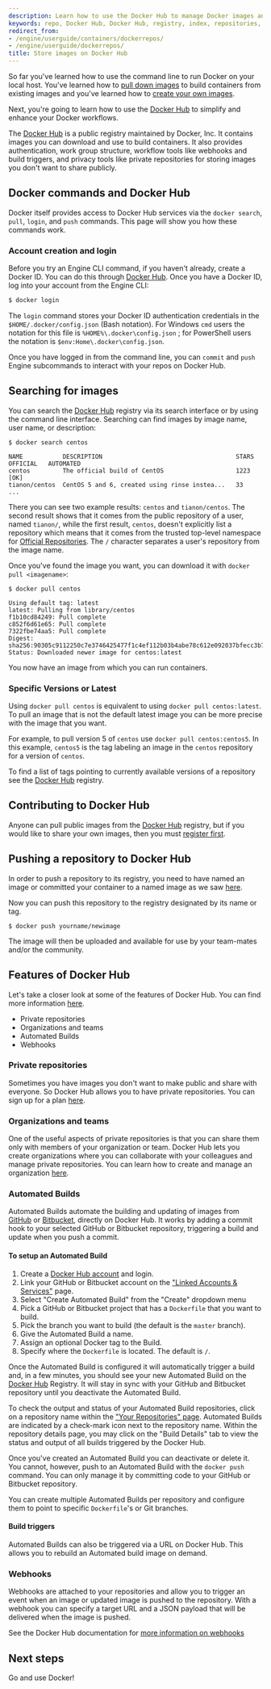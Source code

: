 ```yaml
---
description: Learn how to use the Docker Hub to manage Docker images and work flow
keywords: repo, Docker Hub, Docker Hub, registry, index, repositories, usage, pull image, push image, image, documentation
redirect_from:
- /engine/userguide/containers/dockerrepos/
- /engine/userguide/dockerrepos/
title: Store images on Docker Hub
---
```


So far you've learned how to use the command line to run Docker on your local
host. You've learned how to [pull down images](usingdocker.md) to build
containers from existing images and you've learned how to [create your own
images](dockerimages.md).

Next, you're going to learn how to use the [Docker Hub](https://hub.docker.com)
to simplify and enhance your Docker workflows.

The [Docker Hub](https://hub.docker.com) is a public registry maintained by
Docker, Inc. It contains images you can download and use to build
containers. It also provides authentication, work group structure, workflow
tools like webhooks and build triggers, and privacy tools like private
repositories for storing images you don't want to share publicly.

## Docker commands and Docker Hub

Docker itself provides access to Docker Hub services via the `docker search`,
`pull`, `login`, and `push` commands. This page will show you how these commands work.

### Account creation and login
Before you try an Engine CLI command, if you haven't already, create a Docker
ID. You can do this through [Docker Hub](https://hub.docker.com/). Once you have
a Docker ID, log into your account from the Engine CLI:

```bash
$ docker login
```

The `login` command stores your Docker ID authentication credentials in the
`$HOME/.docker/config.json` (Bash notation). For Windows `cmd` users the
notation for this file is `%HOME%\.docker\config.json` ; for PowerShell users
the notation is `$env:Home\.docker\config.json`.

Once you have logged in from the command line, you can `commit` and `push`
Engine subcommands to interact with your repos on Docker Hub.

## Searching for images

You can search the [Docker Hub](https://hub.docker.com) registry via its search
interface or by using the command line interface. Searching can find images by image
name, user name, or description:

    $ docker search centos

    NAME           DESCRIPTION                                     STARS     OFFICIAL   AUTOMATED
    centos         The official build of CentOS                    1223      [OK]
    tianon/centos  CentOS 5 and 6, created using rinse instea...   33
    ...

There you can see two example results: `centos` and `tianon/centos`. The second
result shows that it comes from the public repository of a user, named
`tianon/`, while the first result, `centos`, doesn't explicitly list a
repository which means that it comes from the trusted top-level namespace for
[Official Repositories](/docker-hub/official_repos/). The `/` character separates
a user's repository from the image name.

Once you've found the image you want, you can download it with `docker pull <imagename>`:

    $ docker pull centos

    Using default tag: latest
    latest: Pulling from library/centos
    f1b10cd84249: Pull complete
    c852f6d61e65: Pull complete
    7322fbe74aa5: Pull complete
    Digest: sha256:90305c9112250c7e3746425477f1c4ef112b03b4abe78c612e092037bfecc3b7
    Status: Downloaded newer image for centos:latest

You now have an image from which you can run containers.

### Specific Versions or Latest
Using `docker pull centos` is equivalent to using `docker pull centos:latest`.
To pull an image that is not the default latest image you can be more precise
with the image that you want.

For example, to pull version 5 of `centos` use `docker pull centos:centos5`.
In this example, `centos5` is the tag labeling an image in the `centos`
repository for a version of `centos`.

To find a list of tags pointing to currently available versions of a repository
see the [Docker Hub](https://hub.docker.com) registry.

## Contributing to Docker Hub

Anyone can pull public images from the [Docker Hub](https://hub.docker.com)
registry, but if you would like to share your own images, then you must
[register first](/docker-hub/accounts).

## Pushing a repository to Docker Hub

In order to push a repository to its registry, you need to have named an image
or committed your container to a named image as we saw
[here](dockerimages.md).

Now you can push this repository to the registry designated by its name or tag.

    $ docker push yourname/newimage

The image will then be uploaded and available for use by your team-mates and/or the
community.

## Features of Docker Hub

Let's take a closer look at some of the features of Docker Hub. You can find more
information [here](/docker-hub/).

* Private repositories
* Organizations and teams
* Automated Builds
* Webhooks

### Private repositories

Sometimes you have images you don't want to make public and share with
everyone. So Docker Hub allows you to have private repositories. You can
sign up for a plan [here](https://hub.docker.com/account/billing-plans/).

### Organizations and teams

One of the useful aspects of private repositories is that you can share
them only with members of your organization or team. Docker Hub lets you
create organizations where you can collaborate with your colleagues and
manage private repositories. You can learn how to create and manage an organization
[here](https://hub.docker.com/organizations/).

### Automated Builds

Automated Builds automate the building and updating of images from
[GitHub](https://www.github.com) or [Bitbucket](http://bitbucket.com), directly on Docker
Hub. It works by adding a commit hook to your selected GitHub or Bitbucket repository,
triggering a build and update when you push a commit.

#### To setup an Automated Build

1.  Create a [Docker Hub account](https://hub.docker.com/) and login.
2.  Link your GitHub or Bitbucket account on the ["Linked Accounts &amp; Services"](https://hub.docker.com/account/authorized-services/) page.
3.  Select "Create Automated Build" from the "Create" dropdown menu
4.  Pick a GitHub or Bitbucket project that has a `Dockerfile` that you want to build.
5.  Pick the branch you want to build (the default is the `master` branch).
6.  Give the Automated Build a name.
7.  Assign an optional Docker tag to the Build.
8.  Specify where the `Dockerfile` is located. The default is `/`.

Once the Automated Build is configured it will automatically trigger a
build and, in a few minutes, you should see your new Automated Build on the [Docker Hub](https://hub.docker.com)
Registry. It will stay in sync with your GitHub and Bitbucket repository until you
deactivate the Automated Build.

To check the output and status of your Automated Build repositories, click on a repository name within the ["Your Repositories" page](https://registry.hub.docker.com/repos/). Automated Builds are indicated by a check-mark icon next to the repository name. Within the repository details page, you may click on the "Build Details" tab to view the status and output of all builds triggered by the Docker Hub.

Once you've created an Automated Build you can deactivate or delete it. You
cannot, however, push to an Automated Build with the `docker push` command.
You can only manage it by committing code to your GitHub or Bitbucket
repository.

You can create multiple Automated Builds per repository and configure them
to point to specific `Dockerfile`'s or Git branches.

#### Build triggers

Automated Builds can also be triggered via a URL on Docker Hub. This
allows you to rebuild an Automated build image on demand.

### Webhooks

Webhooks are attached to your repositories and allow you to trigger an
event when an image or updated image is pushed to the repository. With
a webhook you can specify a target URL and a JSON payload that will be
delivered when the image is pushed.

See the Docker Hub documentation for [more information on
webhooks](/docker-hub/repos/#webhooks)

## Next steps

Go and use Docker!
